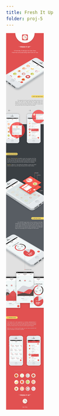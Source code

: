 ```yaml
---
title: Fresh It Up
folder: proj-5
---
```


![Fresh It Up](assets/img/work/proj-5/freshitup-JieyuXiong.jpg)